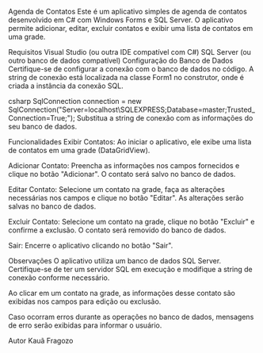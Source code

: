 
Agenda de Contatos
Este é um aplicativo simples de agenda de contatos desenvolvido em C# com Windows Forms e SQL Server. O aplicativo permite adicionar, editar, excluir contatos e exibir uma lista de contatos em uma grade.

Requisitos
Visual Studio (ou outra IDE compatível com C#)
SQL Server (ou outro banco de dados compatível)
Configuração do Banco de Dados
Certifique-se de configurar a conexão com o banco de dados no código. A string de conexão está localizada na classe Form1 no construtor, onde é criada a instância da conexão SQL.

csharp
SqlConnection connection = new SqlConnection("Server=localhost\\SQLEXPRESS;Database=master;Trusted_Connection=True;");
Substitua a string de conexão com as informações do seu banco de dados.

Funcionalidades
Exibir Contatos: Ao iniciar o aplicativo, ele exibe uma lista de contatos em uma grade (DataGridView).

Adicionar Contato: Preencha as informações nos campos fornecidos e clique no botão "Adicionar". O contato será salvo no banco de dados.

Editar Contato: Selecione um contato na grade, faça as alterações necessárias nos campos e clique no botão "Editar". As alterações serão salvas no banco de dados.

Excluir Contato: Selecione um contato na grade, clique no botão "Excluir" e confirme a exclusão. O contato será removido do banco de dados.

Sair: Encerre o aplicativo clicando no botão "Sair".

Observações
O aplicativo utiliza um banco de dados SQL Server. Certifique-se de ter um servidor SQL em execução e modifique a string de conexão conforme necessário.

Ao clicar em um contato na grade, as informações desse contato são exibidas nos campos para edição ou exclusão.

Caso ocorram erros durante as operações no banco de dados, mensagens de erro serão exibidas para informar o usuário.

Autor
Kauã Fragozo

